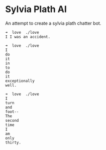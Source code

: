 # Sylvia Plath AI

An attempt to create a sylvia plath chatter bot.

```
➜  love  ./love
I I was an accident.
```

```
➜  love  ./love
I
do
it
in
to
do
it
exceptionally
well.
```

```
➜  love  ./love
I
turn
and
foot--
The
second
time
I
am
only
thirty.
```
